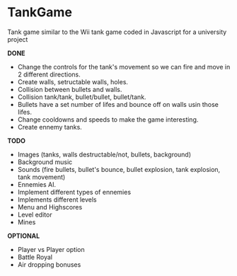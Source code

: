 # TankGame
Tank game similar to the Wii tank game coded in Javascript for a university project

**DONE**

- Change the controls for the tank's movement so we can fire and move in 2 different directions.
- Create walls, setructable walls, holes.
- Collision between bullets and walls.
- Collision tank/tank, bullet/bullet, bullet/tank.
- Bullets have a set number of lifes and bounce off on walls usin those lifes.
- Change cooldowns and speeds to make the game interesting.
- Create ennemy tanks.

**TODO**

- Images (tanks, walls destructable/not, bullets, background)
- Background music
- Sounds (fire bullets, bullet's bounce, bullet explosion, tank explosion, tank movement)
- Ennemies AI.
- Implement different types of ennemies
- Implements different levels
- Menu and Highscores
- Level editor
- Mines

**OPTIONAL**

- Player vs Player option
- Battle Royal
- Air dropping bonuses
